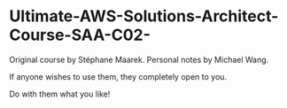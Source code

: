 # Ultimate-AWS-Solutions-Architect-Course-SAA-C02-

Original course by Stéphane Maarek. Personal notes by Michael Wang. 

If anyone wishes to use them, they completely open to you. 

Do with them what you like! 
